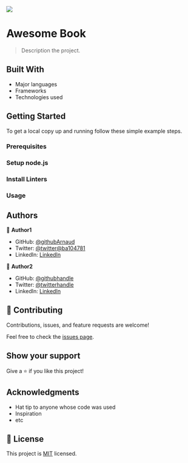 ![](https://img.shields.io/badge/Microverse-blueviolet)

# Awesome Book

> Description the project.


## Built With

- Major languages
- Frameworks
- Technologies used



## Getting Started



To get a local copy up and running follow these simple example steps.

### Prerequisites

### Setup node.js

### Install Linters

### Usage




## Authors

👤 **Author1**

- GitHub: [@githubArnaud](https://github.com/B77748)
- Twitter: [@twitter@ba104781](https://twitter.com/@ba104781)
- LinkedIn: [LinkedIn](https://www.linkedin.com/in/arnaud-bandonkeye-893a2b228/)

👤 **Author2**

- GitHub: [@githubhandle](https://github.com/vabuyia)
- Twitter: [@twitterhandle](https://twitter.com/twitterhandle)
- LinkedIn: [LinkedIn](https://linkedin.com/in/linkedinhandle)

## 🤝 Contributing

Contributions, issues, and feature requests are welcome!

Feel free to check the [issues page](../../issues/).

## Show your support

Give a ⭐️ if you like this project!

## Acknowledgments

- Hat tip to anyone whose code was used
- Inspiration
- etc

## 📝 License

This project is [MIT](./MIT.md) licensed.
